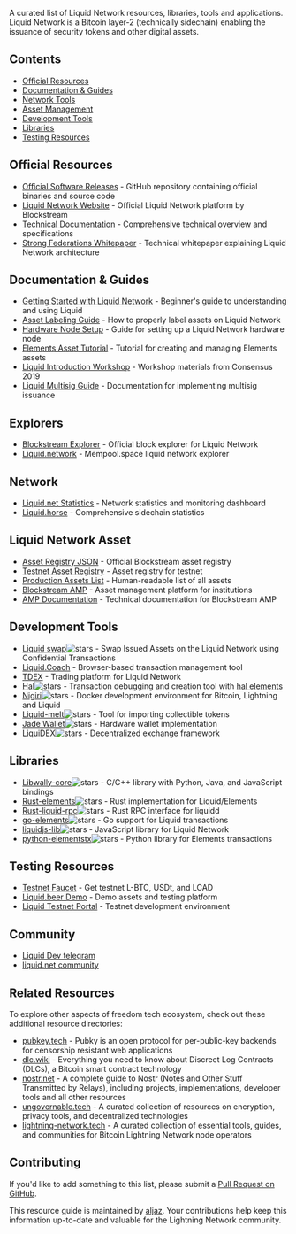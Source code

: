 A curated list of Liquid Network resources, libraries, tools and applications. Liquid Network is a Bitcoin layer-2 (technically sidechain) enabling the issuance of security tokens and other digital assets.

## Contents
- [Official Resources](#official-resources)
- [Documentation & Guides](#documentation--guides)
- [Network Tools](#network-tools)
- [Asset Management](#asset-management)
- [Development Tools](#development-tools)
- [Libraries](#libraries)
- [Testing Resources](#testing-resources)

## Official Resources
- [Official Software Releases](https://github.com/ElementsProject/elements/releases) - GitHub repository containing official binaries and source code  
- [Liquid Network Website](https://blockstream.com/liquid/) - Official Liquid Network platform by Blockstream  
- [Technical Documentation](https://docs.blockstream.com/liquid/technical_overview.html) - Comprehensive technical overview and specifications  
- [Strong Federations Whitepaper](https://blockstream.com/assets/downloads/strong-federations.pdf) - Technical whitepaper explaining Liquid Network architecture

## Documentation & Guides
- [Getting Started with Liquid Network](https://hackernoon.com/getting-started-with-the-liquid-network-c87e2cb5996b) - Beginner's guide to understanding and using Liquid  
- [Asset Labeling Guide](https://medium.com/@gabriele.domenichini/liquid-daemon-3-14-1-23-and-labels-8ad1c06bb93e) - How to properly label assets on Liquid Network  
- [Hardware Node Setup](https://liquid.beer/pub) - Guide for setting up a Liquid Network hardware node  
- [Elements Asset Tutorial](https://github.com/ElementsProject/elements/tree/master/contrib/assets_tutorial) - Tutorial for creating and managing Elements assets  
- [Liquid Introduction Workshop](https://docsend.com/view/gdxtzsz) - Workshop materials from Consensus 2019  
- [Liquid Multisig Guide](https://github.com/Blockstream/liquid_multisig_issuance) - Documentation for implementing multisig issuance

## Explorers
- [Blockstream Explorer](https://blockstream.info/liquid/) - Official block explorer for Liquid Network
- [Liquid.network](https://liquid.network/) - Mempool.space liquid network explorer

## Network 
- [Liquid.net Statistics](https://liquid.net/) - Network statistics and monitoring dashboard  
- [Liquid.horse](https://liquid.horse/) - Comprehensive sidechain statistics  

## Liquid Network Asset
- [Asset Registry JSON](https://assets.blockstream.info/) - Official Blockstream asset registry
- [Testnet Asset Registry](https://assets-testnet.blockstream.info/) - Asset registry for testnet  
- [Production Assets List](https://blockstream.info/liquid/assets) - Human-readable list of all assets
- [Blockstream AMP](https://blockstream.com/amp/) - Asset management platform for institutions
- [AMP Documentation](https://docs.blockstream.com/blockstream-amp/overview.html) - Technical documentation for Blockstream AMP

## Development Tools
- [Liquid swap](https://github.com/Blockstream/liquid-swap/)![stars](https://img.shields.io/github/stars/Blockstream/liquid-swap.svg?style=social) - Swap Issued Assets on the Liquid Network using Confidential Transactions
- [Liquid.Coach](https://vulpemventures.github.io/liquid.coach) - Browser-based transaction management tool
- [TDEX](https://tdex.network/) - Trading platform for Liquid Network  
- [Hal](https://github.com/stevenroose/hal/)![stars](https://img.shields.io/github/stars/stevenroose/hal.svg?style=social) - Transaction debugging and creation tool with [hal elements](https://github.com/stevenroose/hal-elements/)
- [Nigiri](https://github.com/vulpemventures/nigiri)![stars](https://img.shields.io/github/stars/vulpemventures/nigiri.svg?style=social) - Docker development environment for Bitcoin, Lightning and Liquid  
- [Liquid-melt](https://github.com/Blockstream/liquid-melt)![stars](https://img.shields.io/github/stars/Blockstream/liquid-melt.svg?style=social) - Tool for importing collectible tokens  
- [Jade Wallet](https://github.com/Blockstream/Jade)![stars](https://img.shields.io/github/stars/Blockstream/Jade.svg?style=social) - Hardware wallet implementation
- [LiquiDEX](https://github.com/RCasatta/LiquiDEX)![stars](https://img.shields.io/github/stars/RCasatta/LiquiDEX.svg?style=social) - Decentralized exchange framework  

## Libraries
- [Libwally-core](https://github.com/ElementsProject/libwally-core)![stars](https://img.shields.io/github/stars/ElementsProject/libwally-core.svg?style=social) - C/C++ library with Python, Java, and JavaScript bindings  
- [Rust-elements](https://github.com/ElementsProject/rust-elements)![stars](https://img.shields.io/github/stars/ElementsProject/rust-elements.svg?style=social) - Rust implementation for Liquid/Elements  
- [Rust-liquid-rpc](https://github.com/stevenroose/rust-liquid-rpc)![stars](https://img.shields.io/github/stars/stevenroose/rust-liquid-rpc.svg?style=social) - Rust RPC interface for liquidd  
- [go-elements](https://github.com/vulpemventures/go-elements)![stars](https://img.shields.io/github/stars/vulpemventures/go-elements.svg?style=social) - Go support for Liquid transactions  
- [liquidjs-lib](https://github.com/provable-things/liquidjs-lib)![stars](https://img.shields.io/github/stars/provable-things/liquidjs-lib.svg?style=social) - JavaScript library for Liquid Network  
- [python-elementstx](https://github.com/Simplexum/python-elementstx)![stars](https://img.shields.io/github/stars/Simplexum/python-elementstx.svg?style=social) - Python library for Elements transactions

## Testing Resources
- [Testnet Faucet](https://faucet.vulpem.com) - Get testnet L-BTC, USDt, and LCAD  
- [Liquid.beer Demo](https://liquid.beer/) - Demo assets and testing platform  
- [Liquid Testnet Portal](https://liquidtestnet.com/) - Testnet development environment

## Community 
- [Liquid Dev telegram](https://t.me/liquid_devel)
- [liquid.net community](https://community.liquid.net/home)

## Related Resources

To explore other aspects of freedom tech ecosystem, check out these additional resource directories:
- [pubkey.tech](https://pubkey.tech) - Pubky is an open protocol for per-public-key backends for censorship resistant web applications
- [dlc.wiki](https://www.dlc.wiki) - Everything you need to know about Discreet Log Contracts (DLCs), a Bitcoin smart contract technology
- [nostr.net](https://www.nostr.net) - A complete guide to Nostr (Notes and Other Stuff Transmitted by Relays), including projects, implementations, developer tools and all other resources
- [ungovernable.tech](https://ungovernable.tech) - A curated collection of resources on encryption, privacy tools, and decentralized technologies
- [lightning-network.tech](https://www.lightning-network.tech/)  - A curated collection of essential tools, guides, and communities for Bitcoin Lightning Network node
operators

## Contributing

If you'd like to add something to this list, please submit a [Pull Request on GitHub](https://github.com/aljazceru/awesome-liquid-network).

This resource guide is maintained by [aljaz](https://disobey.dev/contact/). Your contributions help keep this information up-to-date and valuable for the Lightning Network community.
